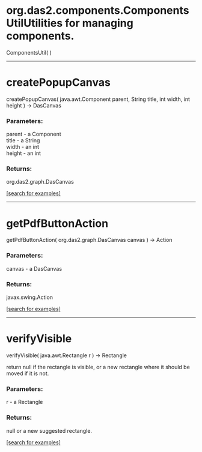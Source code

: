 # org.das2.components.ComponentsUtilUtilities for managing components.
ComponentsUtil( )


***
<a name="createPopupCanvas"></a>
# createPopupCanvas
createPopupCanvas( java.awt.Component parent, String title, int width, int height ) &rarr; DasCanvas



### Parameters:
parent - a Component
<br>title - a String
<br>width - an int
<br>height - an int

### Returns:
org.das2.graph.DasCanvas


<a href="https://github.com/autoplot/dev/search?q=createPopupCanvas&unscoped_q=createPopupCanvas">[search for examples]</a>

***
<a name="getPdfButtonAction"></a>
# getPdfButtonAction
getPdfButtonAction( org.das2.graph.DasCanvas canvas ) &rarr; Action



### Parameters:
canvas - a DasCanvas

### Returns:
javax.swing.Action


<a href="https://github.com/autoplot/dev/search?q=getPdfButtonAction&unscoped_q=getPdfButtonAction">[search for examples]</a>

***
<a name="verifyVisible"></a>
# verifyVisible
verifyVisible( java.awt.Rectangle r ) &rarr; Rectangle

return null if the rectangle is visible, or a new rectangle where it
 should be moved if it is not.

### Parameters:
r - a Rectangle

### Returns:
null or a new suggested rectangle.

<a href="https://github.com/autoplot/dev/search?q=verifyVisible&unscoped_q=verifyVisible">[search for examples]</a>

